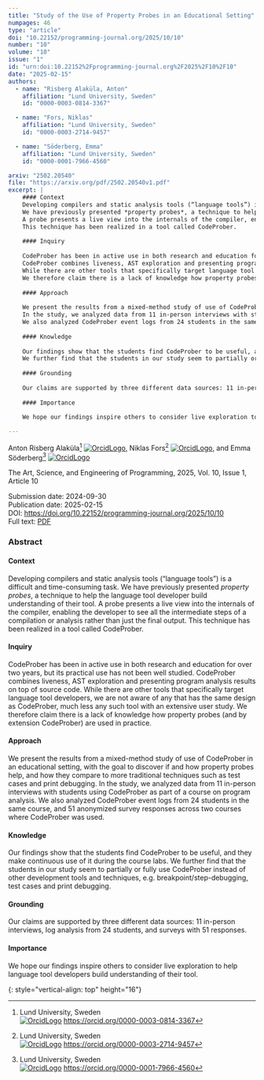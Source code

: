 ```yaml
---
title: "Study of the Use of Property Probes in an Educational Setting"
numpages: 46
type: "article"
doi: "10.22152/programming-journal.org/2025/10/10"
number: "10"
volume: "10"
issue: "1"
id: "urn:doi:10.22152%2Fprogramming-journal.org%2F2025%2F10%2F10"
date: "2025-02-15"
authors: 
  - name: "Risberg Alaküla, Anton"
    affiliation: "Lund University, Sweden"
    id: "0000-0003-0814-3367"

  - name: "Fors, Niklas"
    affiliation: "Lund University, Sweden"
    id: "0000-0003-2714-9457"

  - name: "Söderberg, Emma"
    affiliation: "Lund University, Sweden"
    id: "0000-0001-7966-4560"

arxiv: "2502.20540"
file: "https://arxiv.org/pdf/2502.20540v1.pdf"
excerpt: |
    #### Context
    Developing compilers and static analysis tools (“language tools”) is a difficult and time-consuming task.
    We have previously presented *property probes*, a technique to help the language tool developer build understanding of their tool.
    A probe presents a live view into the internals of the compiler, enabling the developer to see all the intermediate steps of a compilation or analysis rather than just the final output.
    This technique has been realized in a tool called CodeProber. 
    
    #### Inquiry
    
    CodeProber has been in active use in both research and education for over two years, but its practical use has not been well studied.
    CodeProber combines liveness, AST exploration and presenting program analysis results on top of source code.
    While there are other tools that specifically target language tool developers, we are not aware of any that has the same design as CodeProber, much less any such tool with an extensive user study.
    We therefore claim there is a lack of knowledge how property probes (and by extension CodeProber) are used in practice. 
    
    #### Approach
    
    We present the results from a mixed-method study of use of CodeProber in an educational setting, with the goal to discover if and how property probes help, and how they compare to more traditional techniques such as test cases and print debugging.
    In the study, we analyzed data from 11 in-person interviews with students using CodeProber as part of a course on program analysis.
    We also analyzed CodeProber event logs from 24 students in the same course, and 51 anonymized survey responses across two courses where CodeProber was used. 
    
    #### Knowledge
    
    Our findings show that the students find CodeProber to be useful, and they make continuous use of it during the course labs.
    We further find that the students in our study seem to partially or fully use CodeProber instead of other development tools and techniques, e.g. breakpoint/step-debugging, test cases and print debugging. 
    
    #### Grounding
    
    Our claims are supported by three different data sources: 11 in-person interviews, log analysis from 24 students, and surveys with 51 responses. 
    
    #### Importance
    
    We hope our findings inspire others to consider live exploration to help language tool developers build understanding of their tool.

---
```

Anton Risberg Alaküla[^1] [![OrcidLogo]](https://orcid.org/0000-0003-0814-3367), Niklas Fors[^2] [![OrcidLogo]](https://orcid.org/0000-0003-2714-9457), and Emma Söderberg[^3] [![OrcidLogo]](https://orcid.org/0000-0001-7966-4560)

The Art, Science, and Engineering of Programming, 2025, Vol. 10, Issue 1, Article 10

Submission date: 2024-09-30  
Publication date: 2025-02-15  
DOI: <https://doi.org/10.22152/programming-journal.org/2025/10/10>  
Full text: [PDF](https://arxiv.org/pdf/2502.20540v1.pdf)  


### Abstract

#### Context
Developing compilers and static analysis tools (“language tools”) is a difficult and time-consuming task.
We have previously presented *property probes*, a technique to help the language tool developer build understanding of their tool.
A probe presents a live view into the internals of the compiler, enabling the developer to see all the intermediate steps of a compilation or analysis rather than just the final output.
This technique has been realized in a tool called CodeProber. 

#### Inquiry

CodeProber has been in active use in both research and education for over two years, but its practical use has not been well studied.
CodeProber combines liveness, AST exploration and presenting program analysis results on top of source code.
While there are other tools that specifically target language tool developers, we are not aware of any that has the same design as CodeProber, much less any such tool with an extensive user study.
We therefore claim there is a lack of knowledge how property probes (and by extension CodeProber) are used in practice. 

#### Approach

We present the results from a mixed-method study of use of CodeProber in an educational setting, with the goal to discover if and how property probes help, and how they compare to more traditional techniques such as test cases and print debugging.
In the study, we analyzed data from 11 in-person interviews with students using CodeProber as part of a course on program analysis.
We also analyzed CodeProber event logs from 24 students in the same course, and 51 anonymized survey responses across two courses where CodeProber was used. 

#### Knowledge

Our findings show that the students find CodeProber to be useful, and they make continuous use of it during the course labs.
We further find that the students in our study seem to partially or fully use CodeProber instead of other development tools and techniques, e.g. breakpoint/step-debugging, test cases and print debugging. 

#### Grounding

Our claims are supported by three different data sources: 11 in-person interviews, log analysis from 24 students, and surveys with 51 responses. 

#### Importance

We hope our findings inspire others to consider live exploration to help language tool developers build understanding of their tool.


[^1]: Lund University, Sweden  
    [![OrcidLogo]](https://orcid.org/0000-0003-0814-3367) <https://orcid.org/0000-0003-0814-3367>

[^2]: Lund University, Sweden  
    [![OrcidLogo]](https://orcid.org/0000-0003-2714-9457) <https://orcid.org/0000-0003-2714-9457>

[^3]: Lund University, Sweden  
    [![OrcidLogo]](https://orcid.org/0000-0001-7966-4560) <https://orcid.org/0000-0001-7966-4560>


[OrcidLogo]: /assets/images/orcid.svg "Orcid Logo"
{: style="vertical-align: top" height="16"}
